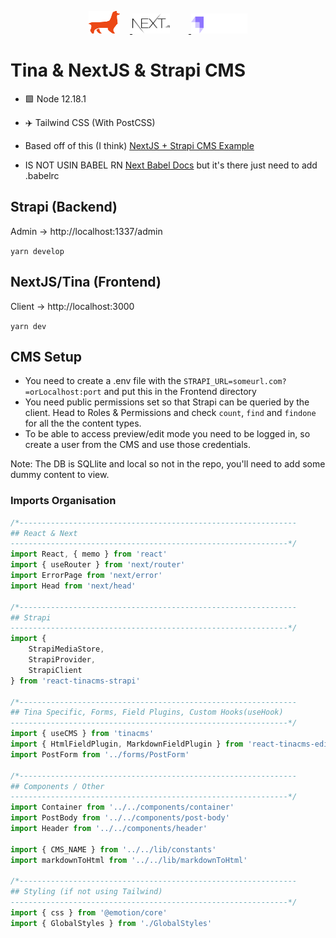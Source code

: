 <p align="center">
  <a href="https://tinacms.org">
    <img style="padding-right: 16px;"  src="./static/tina.svg" width="50" height="36">
  </a>
  <a href="https://nextjs.org/">
    <img style="padding-right: 30px;" src="./static/nextjs.svg" width="60" height="32">
  </a>
    <a href="https://strapi.io/">
    <img src="./static/strapi.svg" width="90" height="32">
  </a>
</p>

# Tina & NextJS & Strapi CMS

- 🟩 Node 12.18.1

- ✈️ Tailwind CSS (With PostCSS) 

- Based off of this (I think) [NextJS + Strapi CMS Example](https://github.com/vercel/next.js/tree/canary/examples/cms-strapi)

- IS NOT USIN BABEL RN [Next Babel Docs](https://nextjs.org/docs/advanced-features/customizing-babel-config) but it's there just need to add .babelrc

## Strapi (Backend)

Admin -> http://localhost:1337/admin

`yarn develop`

## NextJS/Tina (Frontend)

Client -> http://localhost:3000

`yarn dev`

## CMS Setup

- You need to create a .env file with the `STRAPI_URL=someurl.com?=orLocalhost:port` and put this in the Frontend directory
- You need public permissions set so that Strapi can be queried by the client. Head to Roles & Permissions and check `count`, `find` and `findone` for all the the content types. 
- To be able to access preview/edit mode you need to be logged in, so create a user from the CMS and use those credentials.

Note: The DB is SQLlite and local so not in the repo, you'll need to add some dummy content to view. 

### Imports Organisation

```javascript
/*--------------------------------------------------------------
## React & Next
--------------------------------------------------------------*/
import React, { memo } from 'react'
import { useRouter } from 'next/router'
import ErrorPage from 'next/error'
import Head from 'next/head'

/*--------------------------------------------------------------
## Strapi
--------------------------------------------------------------*/
import {
    StrapiMediaStore,
    StrapiProvider,
    StrapiClient
} from 'react-tinacms-strapi'

/*--------------------------------------------------------------
## Tina Specific, Forms, Field Plugins, Custom Hooks(useHook)
--------------------------------------------------------------*/
import { useCMS } from 'tinacms'
import { HtmlFieldPlugin, MarkdownFieldPlugin } from 'react-tinacms-editor'
import PostForm from '../forms/PostForm'

/*--------------------------------------------------------------
## Components / Other
--------------------------------------------------------------*/
import Container from '../../components/container'
import PostBody from '../../components/post-body'
import Header from '../../components/header'

import { CMS_NAME } from '../../lib/constants'
import markdownToHtml from '../../lib/markdownToHtml'

/*--------------------------------------------------------------
## Styling (if not using Tailwind)
--------------------------------------------------------------*/
import { css } from '@emotion/core'
import { GlobalStyles } from './GlobalStyles'


```
